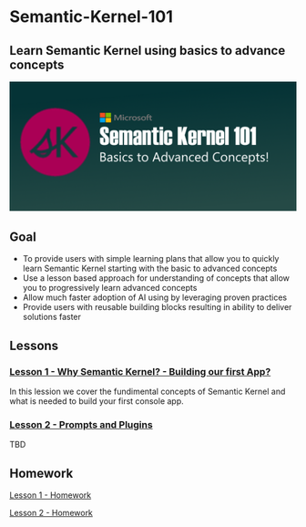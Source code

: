 # Semantic-Kernel-101
## Learn Semantic Kernel using basics to advance concepts
![SK-101-Logo](./assets/images/MSFT_SK-101_Banner.png)

## Goal
- To provide users with simple learning plans that allow you to quickly learn Semantic Kernel starting with the basic to advanced concepts 
- Use a lesson based approach for understanding of concepts that allow you to progressively learn advanced concepts 
- Allow much faster adoption of AI using by leveraging proven practices
- Provide users with reusable building blocks resulting in ability to deliver solutions faster

## Lessons
### [Lesson 1 - Why Semantic Kernel? - Building our first App?](./lessons/lesson-1/README.md)
In this lession we cover the fundimental concepts of Semantic Kernel and what is needed to build your first console app.

### [Lesson 2 - Prompts and Plugins](./lessons/lesson-2/README.md)
TBD

## Homework
[Lesson 1 - Homework](/homework/lesson-1/README.md)

[Lesson 2 - Homework](/homework/lesson-2/README.md)
